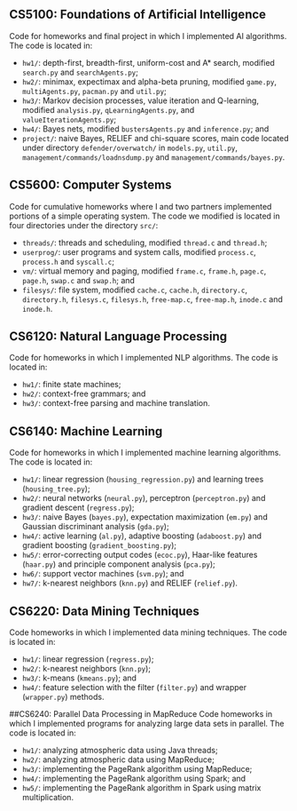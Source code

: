 ## CS5100: Foundations of Artificial Intelligence
Code for homeworks and final project in which I implemented AI algorithms. The code is located in:

* `hw1/`: depth-first, breadth-first, uniform-cost and A\* search, modified `search.py` and `searchAgents.py`;
* `hw2/`: minimax, expectimax and alpha-beta pruning, modified `game.py`, `multiAgents.py`, `pacman.py` and `util.py`;
* `hw3/`: Markov decision processes, value iteration and Q-learning, modified `analysis.py`, `qLearningAgents.py`, and `valueIterationAgents.py`;
* `hw4/`: Bayes nets, modified `bustersAgents.py` and `inference.py`; and
* `project/`: naive Bayes, RELIEF and chi-square scores, main code located under directory `defender/overwatch/` in `models.py`, `util.py`, `management/commands/loadnsdump.py` and `management/commands/bayes.py`. 

## CS5600: Computer Systems
Code for cumulative homeworks where I and two partners implemented portions of a simple operating system. The code we modified is located in four directories under the directory `src/`:

* `threads/`: threads and scheduling, modified `thread.c` and `thread.h`;
* `userprog/`: user programs and system calls, modified `process.c`, ` process.h` and `syscall.c`;
* `vm/`: virtual memory and paging, modified `frame.c`, `frame.h`, `page.c`, `page.h`, `swap.c` and `swap.h`; and
* `filesys/`: file system, modified `cache.c`, `cache.h`, `directory.c`, `directory.h`, `filesys.c`, `filesys.h`, `free-map.c`, `free-map.h`, `inode.c` and `inode.h`.

## CS6120: Natural Language Processing
Code for homeworks in which I implemented NLP algorithms. The code is located in:

* `hw1/`: finite state machines;
* `hw2/`: context-free grammars; and
* `hw3/`: context-free parsing and machine translation.

## CS6140: Machine Learning
Code for homeworks in which I implemented machine learning algorithms. The code is located in:

* `hw1/`: linear regression (`housing_regression.py`) and learning trees (`housing_tree.py`);
* `hw2/`: neural networks (`neural.py`), perceptron (`perceptron.py`) and gradient descent (`regress.py`);
* `hw3/`: naive Bayes (`bayes.py`), expectation maximization (`em.py`) and Gaussian discriminant analysis (`gda.py`);
* `hw4/`: active learning (`al.py`), adaptive boosting (`adaboost.py`) and gradient boosting (`gradient_boosting.py`);
* `hw5/`: error-correcting output codes (`ecoc.py`), Haar-like features (`haar.py`) and principle component analysis (`pca.py`);
* `hw6/`: support vector machines (`svm.py`); and
* `hw7/`: k-nearest neighbors (`knn.py`) and RELIEF (`relief.py`).

## CS6220: Data Mining Techniques
Code homeworks in which I implemented data mining techniques. The code is located in:

* `hw1/`: linear regression (`regress.py`);
* `hw2/`: k-nearest neighbors (`knn.py`);
* `hw3/`: k-means (`kmeans.py`); and
* `hw4/`: feature selection with the filter (`filter.py`) and wrapper (`wrapper.py`) methods.

##CS6240: Parallel Data Processing in MapReduce
Code homeworks in which I implemented programs for analyzing large data sets in parallel. The code is located in:

* `hw1/`: analyzing atmospheric data using Java threads;
* `hw2/`: analyzing atmospheric data using MapReduce;
* `hw3/`: implementing the PageRank algorithm using MapReduce;
* `hw4/`: implementing the PageRank algorithm using Spark; and
* `hw5/`: implementing the PageRank algorithm in Spark using matrix multiplication.
